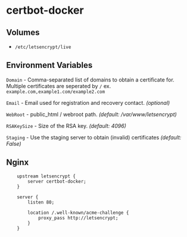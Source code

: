 # certbot-docker

## Volumes

- `/etc/letsencrypt/live`

## Environment Variables

`Domain` - Comma-separated list of domains to obtain a certificate for. Multiple certificates are seperated by `/` ex. `example.com,example1.com/example2.com`

`Email` - Email used for registration and recovery contact. _(optional)_

`WebRoot` - public_html / webroot path. _(default: /var/www/letsencrypt)_

`RSAKeySize` - Size of the RSA key. _(default: 4096)_ 

`Staging` - Use the staging server to obtain (invalid) certificates _(default: False)_

## Nginx

```
    upstream letsencrypt {
        server certbot-docker;
    }

    server {
        listen 80;

        location /.well-known/acme-challenge {
            proxy_pass http://letsencrypt;
        }
    }
```
